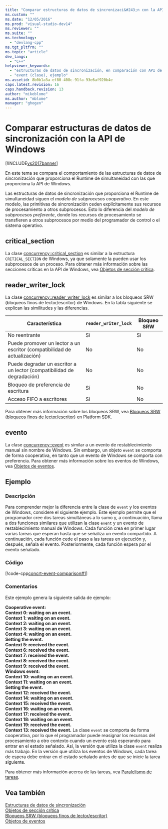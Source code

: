 ```yaml
---
title: "Comparar estructuras de datos de sincronizaci&#243;n con la API de Windows | Microsoft Docs"
ms.custom: ""
ms.date: "12/05/2016"
ms.prod: "visual-studio-dev14"
ms.reviewer: ""
ms.suite: ""
ms.technology: 
  - "devlang-cpp"
ms.tgt_pltfrm: ""
ms.topic: "article"
dev_langs: 
  - "C++"
helpviewer_keywords: 
  - "estructuras de datos de sincronización, en comparación con API de Windows"
  - "event (clase), ejemplo"
ms.assetid: 8b0b1a3a-ef80-408c-91fa-93e6af920b4e
caps.latest.revision: 16
caps.handback.revision: 13
author: "mikeblome"
ms.author: "mblome"
manager: "ghogen"
---
```

# Comparar estructuras de datos de sincronizaci&#243;n con la API de Windows
[!INCLUDE[vs2017banner](../../assembler/inline/includes/vs2017banner.md)]

En este tema se compara el comportamiento de las estructuras de datos de sincronización que proporciona el Runtime de simultaneidad con las que proporciona la API de Windows.  
  
 Las estructuras de datos de sincronización que proporciona el Runtime de simultaneidad siguen el *modelo de subprocesos cooperativo*.  En este modelo, las primitivas de sincronización ceden explícitamente sus recursos de procesamiento a otros subprocesos.  Esto lo diferencia del *modelo de subprocesos preferente*, donde los recursos de procesamiento se transfieren a otros subprocesos por medio del programador de control o el sistema operativo.  
  
## critical\_section  
 La clase [concurrency::critical\_section](../../parallel/concrt/reference/critical-section-class.md) es similar a la estructura `CRITICAL_SECTION` de Windows, ya que solamente la pueden usar los subprocesos de un proceso.  Para obtener más información sobre las secciones críticas en la API de Windows, vea [Objetos de sección crítica](http://msdn.microsoft.com/library/windows/desktop/ms682530).  
  
## reader\_writer\_lock  
 La clase [concurrency::reader\_writer\_lock](../../parallel/concrt/reference/reader-writer-lock-class.md) es similar a los bloqueos SRW \(bloqueos finos de lector\/escritor\) de Windows.  En la tabla siguiente se explican las similitudes y las diferencias.  
  
|Característica|`reader_writer_lock`|Bloqueo SRW|  
|--------------------|--------------------------|-----------------|  
|No reentrante|Sí|Sí|  
|Puede promover un lector a un escritor \(compatibilidad de actualización\)|No|No|  
|Puede degradar un escritor a un lector \(compatibilidad de degradación\)|No|No|  
|Bloqueo de preferencia de escritura|Sí|No|  
|Acceso FIFO a escritores|Sí|No|  
  
 Para obtener más información sobre los bloqueos SRW, vea [Bloqueos SRW \(bloqueos finos de lector\/escritor\)](http://msdn.microsoft.com/library/windows/desktop/aa904937) en Platform SDK.  
  
## evento  
 La clase [concurrency::event](../../parallel/concrt/reference/event-class.md) es similar a un evento de restablecimiento manual sin nombre de Windows.  Sin embargo, un objeto `event` se comporta de forma cooperativa, en tanto que un evento de Windows se comporta con preferencia.  Para obtener más información sobre los eventos de Windows, vea [Objetos de eventos](http://msdn.microsoft.com/library/windows/desktop/ms682655).  
  
## Ejemplo  
  
### Descripción  
 Para comprender mejor la diferencia entre la clase de `event` y los eventos de Windows, considere el siguiente ejemplo.  Este ejemplo permite que el programador cree dos tareas simultáneas a lo sumo y, a continuación, llama a dos funciones similares que utilizan la clase `event` y un evento de restablecimiento manual de Windows.  Cada función crea en primer lugar varias tareas que esperan hasta que se señaliza un evento compartido.  A continuación, cada función cede el paso a las tareas en ejecución y, después, señala el evento.  Posteriormente, cada función espera por el evento señalado.  
  
### Código  
 [!code-cpp[concrt-event-comparison#1](../../parallel/concrt/codesnippet/CPP/comparing-synchronization-data-structures-to-the-windows-api_1.cpp)]  
  
### Comentarios  
 Este ejemplo genera la siguiente salida de ejemplo:  
  
  **Cooperative event:**  
 **Context 0: waiting on an event.**  
 **Context 1: waiting on an event.**  
 **Context 2: waiting on an event.**  
 **Context 3: waiting on an event.**  
 **Context 4: waiting on an event.**  
 **Setting the event.**  
 **Context 5: received the event.**  
 **Context 6: received the event.**  
 **Context 7: received the event.**  
 **Context 8: received the event.**  
 **Context 9: received the event.**  
**Windows event:**  
 **Context 10: waiting on an event.**  
 **Context 11: waiting on an event.**  
 **Setting the event.**  
 **Context 12: received the event.**  
 **Context 14: waiting on an event.**  
 **Context 15: received the event.**  
 **Context 16: waiting on an event.**  
 **Context 17: received the event.**  
 **Context 18: waiting on an event.**  
 **Context 19: received the event.**  
 **Context 13: received the event.** La clase `event` se comporta de forma cooperativa, por lo que el programador puede reasignar los recursos del procesamiento a otro contexto cuando un evento está esperando para entrar en el estado señalado.  Así, la versión que utiliza la clase `event` realiza más trabajo.  En la versión que utiliza los eventos de Windows, cada tarea de espera debe entrar en el estado señalado antes de que se inicie la tarea siguiente.  
  
 Para obtener más información acerca de las tareas, vea [Paralelismo de tareas](../../parallel/concrt/task-parallelism-concurrency-runtime.md).  
  
## Vea también  
 [Estructuras de datos de sincronización](../../parallel/concrt/synchronization-data-structures.md)   
 [Objetos de sección crítica](http://msdn.microsoft.com/library/windows/desktop/ms682530)   
 [Bloqueos SRW \(bloqueos finos de lector\/escritor\)](http://msdn.microsoft.com/library/windows/desktop/aa904937)   
 [Objetos de eventos](http://msdn.microsoft.com/library/windows/desktop/ms682655)